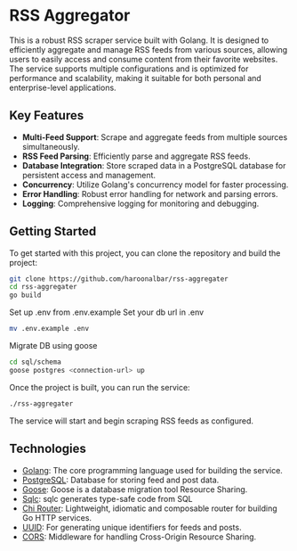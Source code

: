 # RSS Aggregator

This is a robust RSS scraper service built with Golang. It is designed to efficiently aggregate and manage RSS feeds from various sources, allowing users to easily access and consume content from their favorite websites. The service supports multiple configurations and is optimized for performance and scalability, making it suitable for both personal and enterprise-level applications.

## Key Features

- **Multi-Feed Support**: Scrape and aggregate feeds from multiple sources
  simultaneously.
- **RSS Feed Parsing**: Efficiently parse and aggregate RSS feeds.
- **Database Integration**: Store scraped data in a PostgreSQL database for
  persistent access and management.
- **Concurrency**: Utilize Golang's concurrency model for faster processing.
- **Error Handling**: Robust error handling for network and parsing errors.
- **Logging**: Comprehensive logging for monitoring and debugging.

## Getting Started

To get started with this project, you can clone the repository and build the
project:

```bash
git clone https://github.com/haroonalbar/rss-aggregater
cd rss-aggregater
go build
```

Set up .env from .env.example
Set your db url in .env

```sh
mv .env.example .env
```

Migrate DB using goose

```sh
cd sql/schema
goose postgres <connection-url> up
```

Once the project is built, you can run the service:

```bash
./rss-aggregater
```

The service will start and begin scraping RSS feeds as configured.

## Technologies

- [Golang](https://go.dev/): The core programming language used for building the
  service.
- [PostgreSQL](https://www.postgresql.org/): Database for storing feed and post
  data.
- [Goose](https://github.com/pressly/goose): Goose is a database migration tool  Resource Sharing.
- [Sqlc](https://github.com/sqlc-dev/sqlc): sqlc generates type-safe code from SQL
- [Chi Router](https://github.com/go-chi/chi): Lightweight, idiomatic and
  composable router for building Go HTTP services.
- [UUID](https://github.com/google/uuid): For generating unique identifiers for
  feeds and posts.
- [CORS](https://github.com/go-chi/cors): Middleware for handling Cross-Origin
  Resource Sharing.
